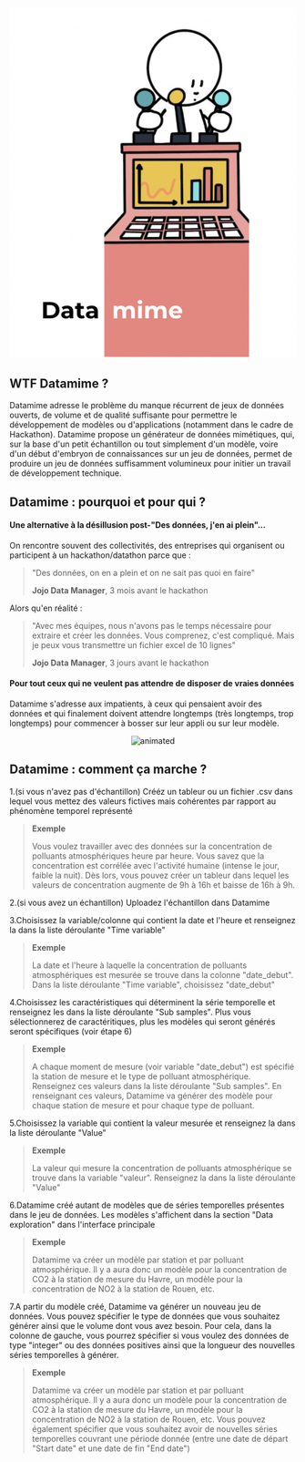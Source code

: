 <p align="center">
  <img src="https://raw.githubusercontent.com/ArthurSrz/datamime/main/logo_datamime.png" alt="animated" />
</p>


## WTF Datamime ?

Datamime adresse le problème du manque récurrent de jeux de données ouverts, de volume et de qualité suffisante pour permettre le développement de modèles ou d'applications (notamment dans le cadre de Hackathon). Datamime propose un générateur de données mimétiques, qui, sur la base d'un petit échantillon ou tout simplement d'un modèle, voire d'un début d'embryon de connaissances sur un jeu de données, permet de produire un jeu de données suffisamment volumineux pour initier un travail de développement technique. 


## Datamime : pourquoi et pour qui ? 

#### Une alternative à la désillusion post-"Des données, j'en ai plein"...

On rencontre souvent des collectivités, des entreprises qui organisent ou participent à un hackathon/datathon parce que :

> "Des données, on en a plein et on ne sait pas quoi en faire"
>
> **Jojo Data Manager**, 3 mois avant le hackathon

Alors qu'en réalité : 

> "Avec mes équipes, nous n'avons pas le temps nécessaire pour extraire et créer les données. Vous comprenez, c'est compliqué. Mais je peux vous transmettre un fichier excel de 10 lignes"
>
> **Jojo Data Manager**, 3 jours avant le hackathon


#### Pour tout ceux qui ne veulent pas attendre de disposer de vraies données 

Datamime s'adresse aux impatients, à ceux qui pensaient avoir des données et qui finalement doivent attendre longtemps (très longtemps, trop longtemps) pour commencer à bosser sur leur appli ou sur leur modèle. 

<p align="center">
  <img src="https://media.giphy.com/media/EZAofOteI32AzIa6Db/giphy.gif" alt="animated" />
</p>


## Datamime : comment ça marche ? 


1.(si vous n'avez pas d'échantillon) Crééz un tableur ou un fichier .csv dans lequel vous mettez des valeurs fictives mais cohérentes par rapport au phénomène temporel représenté

> **Exemple**
> 
> Vous voulez travailler avec des données sur la concentration de polluants atmosphériques heure par heure. Vous savez que la concentration est corrélée avec l'activité humaine (intense le jour, faible la nuit). Dès lors, vous pouvez créer un tableur dans lequel les valeurs de concentration augmente de 9h à 16h et baisse de 16h à 9h. 

2.(si vous avez un échantillon) Uploadez l'échantillon dans Datamime

3.Choisissez la variable/colonne qui contient la date et l'heure et renseignez la dans la liste déroulante "Time variable"

> **Exemple**
> 
> La date et l'heure à laquelle la concentration de polluants atmosphériques est mesurée se trouve dans la colonne "date_debut". Dans la liste déroulante "Time variable", choisissez "date_debut"

4.Choisissez les caractéristiques qui déterminent la série temporelle et renseignez les dans la liste déroulante "Sub samples". Plus vous sélectionnerez de caractéritiques, plus les modèles qui seront générés seront spécifiques (voir étape 6)

> **Exemple**
> 
> A chaque moment de mesure (voir variable "date_debut") est spécifié la station de mesure et le type de polluant atmosphérique. Renseignez ces valeurs dans la liste déroulante "Sub samples". En renseignant ces valeurs, Datamime va générer des modèle pour chaque station de mesure et pour chaque type de polluant.

5.Choisissez la variable qui contient la valeur mesurée et renseignez la dans la liste déroulante "Value"

> **Exemple**
> 
> La valeur qui mesure la concentration de polluants atmosphérique se trouve dans la variable "valeur". Renseignez la dans la liste déroulante "Value"


6.Datamime créé autant de modèles que de séries temporelles présentes dans le jeu de données. Les modèles s'affichent dans la section "Data exploration" dans l'interface principale

> **Exemple**
> 
> Datamime va créer un modèle par station et par polluant atmosphérique. Il y a aura donc un modèle pour la concentration de CO2 à la station de mesure du Havre, un modèle pour la concentration de NO2 à la station de Rouen, etc. 

7.A partir du modèle créé, Datamime va générer un nouveau jeu de données. Vous pouvez spécifier le type de données que vous souhaitez générer ainsi que le volume dont vous avez besoin. Pour cela, dans la colonne de gauche, vous pourrez spécifier si vous voulez des données de type "integer" ou des données positives ainsi que la longueur des nouvelles séries temporelles à générer. 

> **Exemple**
> 
> Datamime va créer un modèle par station et par polluant atmosphérique. Il y a aura donc un modèle pour la concentration de CO2 à la station de mesure du Havre, un modèle pour la concentration de NO2 à la station de Rouen, etc. Vous pouvez également spécifier que vous souhaitez avoir de nouvelles séries temporelles couvrant une période donnée (entre une date de départ "Start date" et une date de fin "End date")

